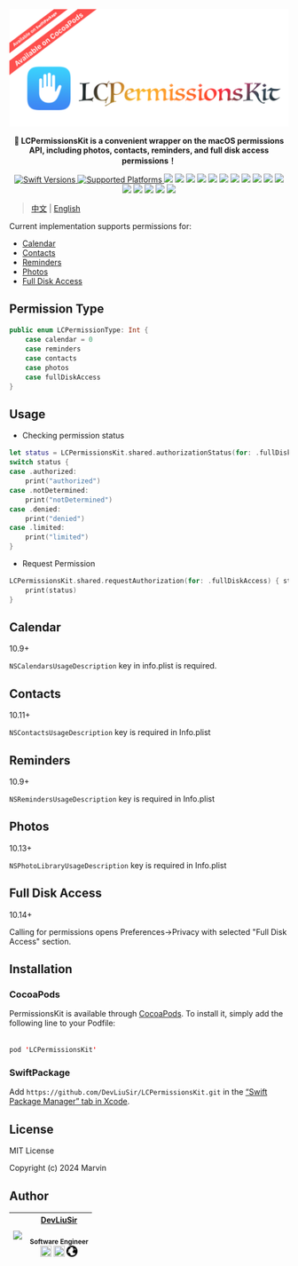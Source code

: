 

<p align="center">
<img src="./Design/LCPermissionsKit.png">

<p align="center"> <b> LCPermissionsKit is a convenient wrapper on the macOS permissions API, including photos, contacts, reminders, and full disk access permissions！</b></p>


<p align="center">
  <a href="https://swiftpackageindex.com/DevLiuSir/LCPermissionsKit">
        <img src="https://img.shields.io/endpoint?url=https://swiftpackageindex.com/api/packages/DevLiuSir/LCPermissionsKit/badge?type=swift-versions" alt="Swift Versions">
    </a>
    <a href="https://swiftpackageindex.com/DevLiuSir/LCPermissionsKit">
        <img src="https://img.shields.io/endpoint?url=https://swiftpackageindex.com/api/packages/DevLiuSir/LCPermissionsKit/badge?type=platforms" alt="Supported Platforms">
    </a>
    
<img src="https://badgen.net/badge/icon/apple?icon=apple&label">
<img src="https://img.shields.io/badge/language-swift-orange.svg">
<img src="https://img.shields.io/badge/xcode-14.2+-yellow.svg">
<img src="https://img.shields.io/badge/macOS-10.13+-blue.svg">
<img src="https://img.shields.io/badge/build-passing-brightgreen">
<img src="https://img.shields.io/github/languages/top/DevLiuSir/LCPermissionsKit?color=blueviolet">
<img src="https://img.shields.io/github/license/DevLiuSir/LCPermissionsKit.svg">
<img src="https://img.shields.io/badge/platform-osx-lightgrey.svg">
<img src="https://img.shields.io/github/languages/code-size/DevLiuSir/LCPermissionsKit?color=ff69b4&label=codeSize">
<img src="https://img.shields.io/github/repo-size/DevLiuSir/LCPermissionsKit">
<img src="https://img.shields.io/github/last-commit/DevLiuSir/LCPermissionsKit">
<img src="https://img.shields.io/github/commit-activity/m/DevLiuSir/LCPermissionsKit">
<img src="https://img.shields.io/github/stars/DevLiuSir/LCPermissionsKit.svg?style=social&label=Star">
<img src="https://img.shields.io/github/forks/DevLiuSir/LCPermissionsKit?style=social">
<img src="https://img.shields.io/github/watchers/DevLiuSir/LCPermissionsKit?style=social">
<a href="https://twitter.com/LiuChuan_"><img src="https://img.shields.io/twitter/follow/LiuChuan_.svg?style=social"></a>
</p>



> [中文](README_CN.md) | [English](README.md)



Current implementation supports permissions for: 

* [Calendar](#calendar)
* [Contacts](#contacts)
* [Reminders](#reminders)
* [Photos](#photos)
* [Full Disk Access](#full-disk-access)



## Permission Type

```swift
public enum LCPermissionType: Int {
    case calendar = 0
    case reminders
    case contacts
    case photos
    case fullDiskAccess
}
```



## Usage


- Checking permission status

```swift
let status = LCPermissionsKit.shared.authorizationStatus(for: .fullDiskAccess)
switch status {
case .authorized:
    print("authorized")
case .notDetermined:
    print("notDetermined")
case .denied:
    print("denied")
case .limited:
    print("limited")
}
```


- Request Permission

```swift
LCPermissionsKit.shared.requestAuthorization(for: .fullDiskAccess) { status in
	print(status)   
}
```




## Calendar
10.9+

`NSCalendarsUsageDescription` key in info.plist is required.

## Contacts
10.11+

`NSContactsUsageDescription` key is required in Info.plist

## Reminders
10.9+

`NSRemindersUsageDescription` key is required in Info.plist

## Photos
10.13+

`NSPhotoLibraryUsageDescription` key is required in Info.plist

## Full Disk Access
10.14+

Calling for permissions opens Preferences->Privacy with selected "Full Disk Access" section.


## Installation

### CocoaPods
PermissionsKit is available through [CocoaPods](https://cocoapods.org). To install it, simply add the following line to your Podfile:

```swift

pod 'LCPermissionsKit'

```

### SwiftPackage


Add `https://github.com/DevLiuSir/LCPermissionsKit.git` in the [“Swift Package Manager” tab in Xcode](https://developer.apple.com/documentation/xcode/adding_package_dependencies_to_your_app).


## License

MIT License

Copyright (c) 2024 Marvin


## Author

| [<img src="https://avatars2.githubusercontent.com/u/11488337?s=460&v=4" width="120px;"/>](https://github.com/DevLiuSir)  |  [DevLiuSir](https://github.com/DevLiuSir)<br/><br/><sub>Software Engineer</sub><br/> [<img align="center" src="https://cdn.jsdelivr.net/npm/simple-icons@3.0.1/icons/twitter.svg" height="20" width="20"/>][1] [<img align="center" src="https://cdn.jsdelivr.net/npm/simple-icons@3.0.1/icons/github.svg" height="20" width="20"/>][2] [<img align="center" src="https://raw.githubusercontent.com/iconic/open-iconic/master/svg/globe.svg" height="20" width="20"/>][3]|
| :------------: | :------------: |

[1]: https://twitter.com/LiuChuan_
[2]: https://github.com/DevLiuSir
[3]: https://devliusir.com/






